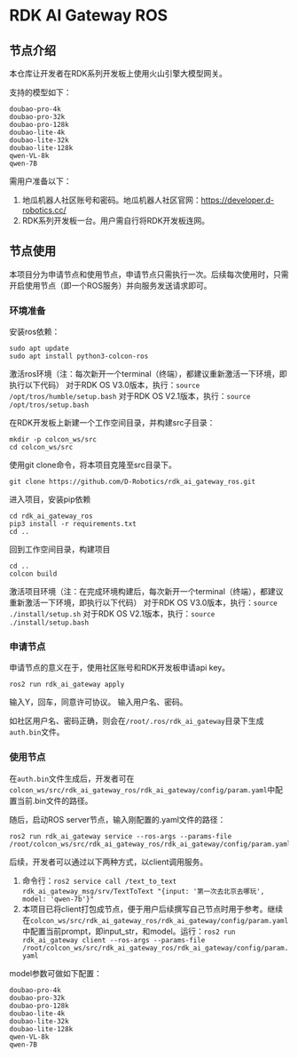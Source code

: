 # RDK AI Gateway ROS

## 节点介绍

本仓库让开发者在RDK系列开发板上使用火山引擎大模型网关。

支持的模型如下：
```
doubao-pro-4k
doubao-pro-32k
doubao-pro-128k
doubao-lite-4k
doubao-lite-32k
doubao-lite-128k
qwen-VL-8k
qwen-7B
```

需用户准备以下：

1. 地瓜机器人社区账号和密码。地瓜机器人社区官网：https://developer.d-robotics.cc/
2. RDK系列开发板一台。用户需自行将RDK开发板连网。

## 节点使用

本项目分为申请节点和使用节点，申请节点只需执行一次。后续每次使用时，只需开启使用节点（即一个ROS服务）并向服务发送请求即可。

### 环境准备

安装ros依赖：
```
sudo apt update
sudo apt install python3-colcon-ros
```

激活ros环境（注：每次新开一个terminal（终端），都建议重新激活一下环境，即执行以下代码）
对于RDK OS V3.0版本，执行：`source /opt/tros/humble/setup.bash`
对于RDK OS V2.1版本，执行：`source /opt/tros/setup.bash`

在RDK开发板上新建一个工作空间目录，并构建src子目录：

```
mkdir -p colcon_ws/src
cd colcon_ws/src
```

使用git clone命令，将本项目克隆至src目录下。

```
git clone https://github.com/D-Robotics/rdk_ai_gateway_ros.git
```

进入项目，安装pip依赖
```
cd rdk_ai_gateway_ros
pip3 install -r requirements.txt
cd ..
```

回到工作空间目录，构建项目

```
cd ..
colcon build
```


激活项目环境（注：在完成环境构建后，每次新开一个terminal（终端），都建议重新激活一下环境，即执行以下代码）
对于RDK OS V3.0版本，执行：`source ./install/setup.sh`
对于RDK OS V2.1版本，执行：`source ./install/setup.bash`


### 申请节点

申请节点的意义在于，使用社区账号和RDK开发板申请api key。

```
ros2 run rdk_ai_gateway apply
```

输入Y，回车，同意许可协议。
输入用户名、密码。

如社区用户名、密码正确，则会在`/root/.ros/rdk_ai_gateway`目录下生成`auth.bin`文件。

### 使用节点

在`auth.bin`文件生成后，开发者可在`colcon_ws/src/rdk_ai_gateway_ros/rdk_ai_gateway/config/param.yaml`中配置当前.bin文件的路径。

随后，启动ROS server节点，输入刚配置的.yaml文件的路径：

```
ros2 run rdk_ai_gateway service --ros-args --params-file /root/colcon_ws/src/rdk_ai_gateway_ros/rdk_ai_gateway/config/param.yaml
```

后续，开发者可以通过以下两种方式，以client调用服务。

1. 命令行：`ros2 service call /text_to_text rdk_ai_gateway_msg/srv/TextToText "{input: '第一次去北京去哪玩', model: 'qwen-7b'}"`
2. 本项目已将client打包成节点，便于用户后续撰写自己节点时用于参考。继续在`colcon_ws/src/rdk_ai_gateway_ros/rdk_ai_gateway/config/param.yaml`中配置当前prompt，即input_str，和model。运行：`ros2 run rdk_ai_gateway client --ros-args --params-file /root/colcon_ws/src/rdk_ai_gateway_ros/rdk_ai_gateway/config/param.yaml`

model参数可做如下配置：
```
doubao-pro-4k
doubao-pro-32k
doubao-pro-128k
doubao-lite-4k
doubao-lite-32k
doubao-lite-128k
qwen-VL-8k
qwen-7B
```